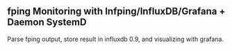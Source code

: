## fping Monitoring with Infping/InfluxDB/Grafana + Daemon SystemD
Parse fping output, store result in influxdb 0.9, and visualizing with grafana.
